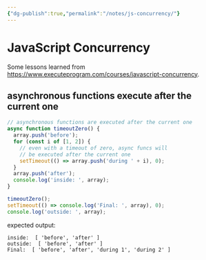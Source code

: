 ```yaml
---
{"dg-publish":true,"permalink":"/notes/js-concurrency/"}
---
```


# JavaScript Concurrency

Some lessons learned from <https://www.executeprogram.com/courses/javascript-concurrency>.

## asynchronous functions execute after the current one

```js
// asynchronous functions are executed after the current one
async function timeoutZero() {
  array.push('before');
  for (const i of [1, 2]) {
    // even with a timeout of zero, async funcs will
    // be executed after the current one
    setTimeout(() => array.push('during ' + i), 0);
  }
  array.push('after');
  console.log('inside: ', array);
}

timeoutZero();
setTimeout(() => console.log('Final: ', array), 0);
console.log('outside: ', array);
```

expected output:
```
inside:  [ 'before', 'after' ]
outside:  [ 'before', 'after' ]
Final:  [ 'before', 'after', 'during 1', 'during 2' ]
```



